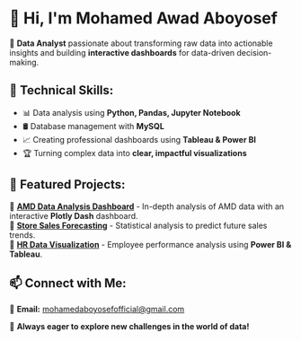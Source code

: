 # 👋 Hi, I'm Mohamed Awad Aboyosef  
🎯 **Data Analyst** passionate about transforming raw data into actionable insights and building **interactive dashboards** for data-driven decision-making.  

## 🔧 Technical Skills:  
- 📊 Data analysis using **Python, Pandas, Jupyter Notebook**  
- 🛢️ Database management with **MySQL**  
- 📈 Creating professional dashboards using **Tableau & Power BI**  
- 🏆 Turning complex data into **clear, impactful visualizations**  

## 📂 Featured Projects:  
🔹 **[AMD Data Analysis Dashboard](#)** - In-depth analysis of AMD data with an interactive **Plotly Dash** dashboard.  
🔹 **[Store Sales Forecasting](#)** - Statistical analysis to predict future sales trends.  
🔹 **[HR Data Visualization](#)** - Employee performance analysis using **Power BI & Tableau**.  

## 📫 Connect with Me:  
📧 **Email:** [mohamedaboyosefofficial@gmail.com](#)  

🚀 **Always eager to explore new challenges in the world of data!**  
